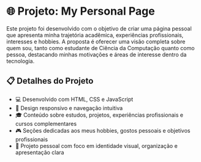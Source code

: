 <h1 align="left">🌐 Projeto: My Personal Page</h1>
<p align="left">
Este projeto foi desenvolvido com o objetivo de criar uma página pessoal que apresenta minha trajetória acadêmica, experiências profissionais, interesses e hobbies. A proposta é oferecer uma visão completa sobre quem sou, tanto como estudante de Ciência da Computação quanto como pessoa, destacando minhas motivações e áreas de interesse dentro da tecnologia.
</p>

<h2 align="left">📋 Detalhes do Projeto</h2>
<ul align="left">
  <li>💻 Desenvolvido com HTML, CSS e JavaScript</li>
  <li>📱 Design responsivo e navegação intuitiva</li>
  <li>🎓 Conteúdo sobre estudos, projetos, experiências profissionais e cursos complementares</li>
  <li>🎮 Seções dedicadas aos meus hobbies, gostos pessoais e objetivos profissionais</li>
  <li>🧠 Projeto pessoal com foco em identidade visual, organização e apresentação clara</li>
</ul>
